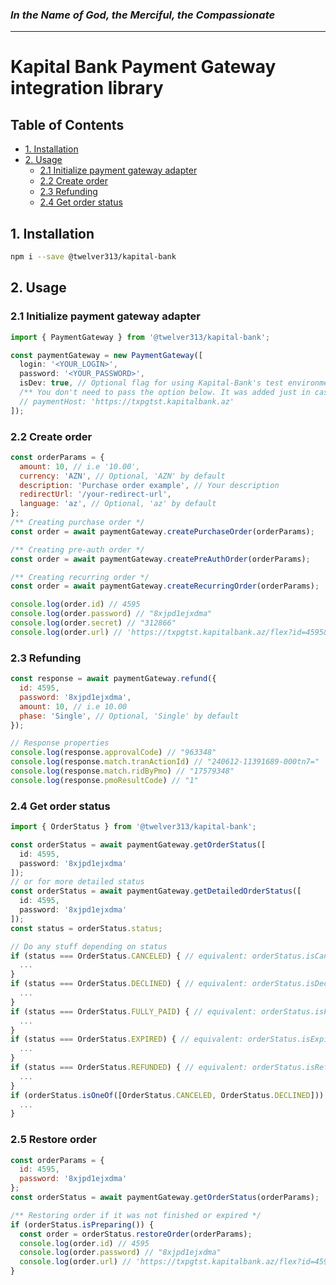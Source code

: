 ### *In the Name of God, the Merciful, the Compassionate*
_____________________________________________________

# Kapital Bank Payment Gateway integration library

## Table of Contents

- [1. Installation](#1-installation)
- [2. Usage](#2-usage)
    - [2.1 Initialize payment gateway adapter](#21-initialize-payment-gateway-adapter)
    - [2.2 Create order](#22-create-order)
    - [2.3 Refunding](#23-refunding)
    - [2.4 Get order status](#24-get-order-status)

## 1. Installation
```bash
npm i --save @twelver313/kapital-bank
```

## 2. Usage
### 2.1 Initialize payment gateway adapter
```javascript
import { PaymentGateway } from '@twelver313/kapital-bank';

const paymentGateway = new PaymentGateway([
  login: '<YOUR_LOGIN>',
  password: '<YOUR_PASSWORD>',
  isDev: true, // Optional flag for using Kapital-Bank's test environment
  /** You don't need to pass the option below. It was added just in case Kapital Bank changes host address */
  // paymentHost: 'https://txpgtst.kapitalbank.az'
]);
```

### 2.2 Create order
```javascript
const orderParams = {
  amount: 10, // i.e '10.00',
  currency: 'AZN', // Optional, 'AZN' by default
  description: 'Purchase order example', // Your description
  redirectUrl: '/your-redirect-url',
  language: 'az', // Optional, 'az' by default
};
/** Creating purchase order */
const order = await paymentGateway.createPurchaseOrder(orderParams);

/** Creating pre-auth order */
const order = await paymentGateway.createPreAuthOrder(orderParams);

/** Creating recurring order */
const order = await paymentGateway.createRecurringOrder(orderParams);

console.log(order.id) // 4595
console.log(order.password) // "8xjpd1ejxdma"
console.log(order.secret) // "312866"
console.log(order.url) // 'https://txpgtst.kapitalbank.az/flex?id=4595&password=8xjpd1ejxdma
```

### 2.3 Refunding
```javascript
const response = await paymentGateway.refund({
  id: 4595,
  password: '8xjpd1ejxdma',
  amount: 10, // i.e 10.00
  phase: 'Single', // Optional, 'Single' by default
});

// Response properties
console.log(response.approvalCode) // "963348"
console.log(response.match.tranActionId) // "240612-11391689-000tn7="
console.log(response.match.ridByPmo) // "17579348"
console.log(response.pmoResultCode) // "1"
```

### 2.4 Get order status
```javascript
import { OrderStatus } from '@twelver313/kapital-bank';

const orderStatus = await paymentGateway.getOrderStatus([
  id: 4595,
  password: '8xjpd1ejxdma'
]);
// or for more detailed status
const orderStatus = await paymentGateway.getDetailedOrderStatus([
  id: 4595,
  password: '8xjpd1ejxdma'
]);
const status = orderStatus.status;

// Do any stuff depending on status
if (status === OrderStatus.CANCELED) { // equivalent: orderStatus.isCanceled()
  ...
}
if (status === OrderStatus.DECLINED) { // equivalent: orderStatus.isDeclined()
  ...
}
if (status === OrderStatus.FULLY_PAID) { // equivalent: orderStatus.isFullyPaid()
  ...
}
if (status === OrderStatus.EXPIRED) { // equivalent: orderStatus.isExpired()
  ...
}
if (status === OrderStatus.REFUNDED) { // equivalent: orderStatus.isRefunded()
  ...
}
if (orderStatus.isOneOf([OrderStatus.CANCELED, OrderStatus.DECLINED])) {
  ...
}
```

### 2.5 Restore order
```javascript
const orderParams = {
  id: 4595,
  password: '8xjpd1ejxdma'
};
const orderStatus = await paymentGateway.getOrderStatus(orderParams);

/** Restoring order if it was not finished or expired */
if (orderStatus.isPreparing()) {
  const order = orderStatus.restoreOrder(orderParams);
  console.log(order.id) // 4595
  console.log(order.password) // "8xjpd1ejxdma"
  console.log(order.url) // 'https://txpgtst.kapitalbank.az/flex?id=4595&password=8xjpd1ejxdma
}
```
